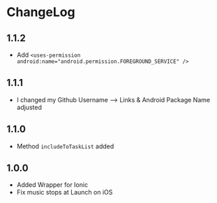 # ChangeLog

## 1.1.2
- Add `<uses-permission android:name="android.permission.FOREGROUND_SERVICE" />`

## 1.1.1
- I changed my Github Username --> Links & Android Package Name adjusted

## 1.1.0
- Method `includeToTaskList` added

## 1.0.0
- Added Wrapper for Ionic
- Fix music stops at Launch on iOS
